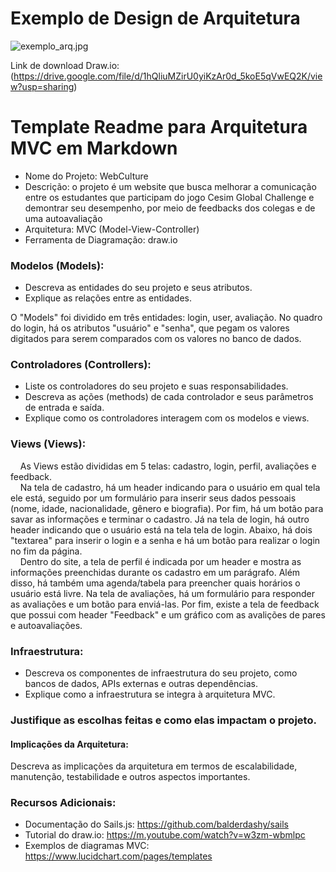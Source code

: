 # Exemplo de Design de Arquitetura

![exemplo_arq.jpg](https://github.com/kterra/Inteli-2024-1B/blob/main/materiais/ponderada-2/exemplo-arq-v2.jpg)

Link de download Draw.io: (https://drive.google.com/file/d/1hQliuMZirU0yiKzAr0d_5koE5qVwEQ2K/view?usp=sharing) 

# Template Readme para Arquitetura MVC em Markdown
- Nome do Projeto: WebCulture
- Descrição: o projeto é um website que busca melhorar a comunicação entre os estudantes que participam do jogo Cesim Global Challenge e demontrar seu desempenho, por meio de feedbacks dos colegas e de uma autoavaliação
- Arquitetura: MVC (Model-View-Controller)
- Ferramenta de Diagramação: draw.io

### Modelos (Models):
- Descreva as entidades do seu projeto e seus atributos.
- Explique as relações entre as entidades.

O "Models" foi dividido em três entidades: login, user, avaliação. No quadro do login, há os atributos "usuário" e "senha", que pegam os valores digitados para serem comparados com os valores no banco de dados. 

### Controladores (Controllers):
- Liste os controladores do seu projeto e suas responsabilidades.
- Descreva as ações (methods) de cada controlador e seus parâmetros de entrada e saída.
- Explique como os controladores interagem com os modelos e views.

### Views (Views):

&nbsp;&nbsp;&nbsp;&nbsp;As Views estão divididas em 5 telas: cadastro, login, perfil, avaliações e feedback.
<br>
&nbsp;&nbsp;&nbsp;&nbsp;Na tela de cadastro, há um header indicando para o usuário em qual tela ele está, seguido por um formulário para inserir seus dados pessoais (nome, idade, nacionalidade, gênero e biografia). Por fim, há um botão para savar as informações e terminar o cadastro. Já na tela de login, há outro header indicando que o usuário está na tela tela de login. Abaixo, há dois "textarea" para inserir o login e a senha e há um botão para realizar o login no fim da página.
<br>
&nbsp;&nbsp;&nbsp;&nbsp;Dentro do site, a tela de perfil é indicada por um header e mostra as informações preenchidas durante os cadastro em um parágrafo. Além disso, há também uma agenda/tabela para preencher quais horários o usuário está livre. Na tela de avaliações, há um formulário para responder as avaliações e um botão para enviá-las. Por fim, existe a tela de feedback que possui com header "Feedback" e um gráfico com as avalições de pares e autoavaliações.

### Infraestrutura:

- Descreva os componentes de infraestrutura do seu projeto, como bancos de dados, APIs externas e outras dependências.
- Explique como a infraestrutura se integra à arquitetura MVC.


### Justifique as escolhas feitas e como elas impactam o projeto.
#### Implicações da Arquitetura:
Descreva as implicações da arquitetura em termos de escalabilidade, manutenção, testabilidade e outros aspectos importantes.

### Recursos Adicionais:
- Documentação do Sails.js: https://github.com/balderdashy/sails
- Tutorial do draw.io: https://m.youtube.com/watch?v=w3zm-wbmlpc
- Exemplos de diagramas MVC: https://www.lucidchart.com/pages/templates

